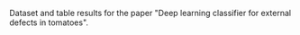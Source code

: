 Dataset and table results for the paper
"Deep learning classifier for external defects in tomatoes".
